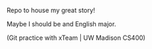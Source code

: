 Repo to house my great story!

Maybe I should be and English major.

(Git practice with xTeam | UW Madison CS400)
